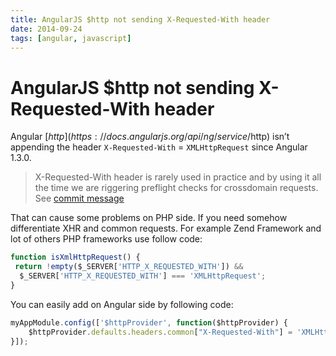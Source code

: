 ```yaml
---
title: AngularJS $http not sending X-Requested-With header
date: 2014-09-24
tags: [angular, javascript]
---
```



# AngularJS $http not sending X-Requested-With header

Angular [$http](https://docs.angularjs.org/api/ng/service/$http) isn’t appending the header `X-Requested-With` = `XMLHttpRequest` since Angular 1.3.0.

> X-Requested-With header is rarely used in practice and by using it all the time we are riggering preflight checks for crossdomain requests. See [ commit message](https://github.com/angular/angular.js/commit/3a75b1124d062f64093a90b26630938558909e8d)

 That can cause some problems on PHP side. If you need somehow differentiate XHR and common requests. For example Zend Framework and lot of others PHP frameworks use follow code:

```js
function isXmlHttpRequest() {
 return !empty($_SERVER['HTTP_X_REQUESTED_WITH']) &&
  $_SERVER['HTTP_X_REQUESTED_WITH'] === 'XMLHttpRequest';
}
```

You can easily add  on Angular side by following code:

```js
myAppModule.config(['$httpProvider', function($httpProvider) {
    $httpProvider.defaults.headers.common["X-Requested-With"] = 'XMLHttpRequest';
}]);

```
